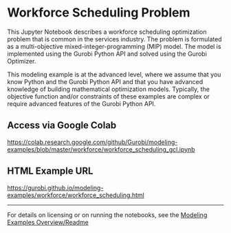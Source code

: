 # Workforce Scheduling Problem

This  Jupyter Notebook describes a workforce scheduling optimization problem that is common in the services industry. 
The problem is formulated as a multi-objective mixed-integer-programming (MIP) model.
The model is implemented using the Gurobi Python API and solved using the Gurobi Optimizer. 

This modeling example is at the advanced level, where we assume that you know Python and the Gurobi Python API and 
that you have advanced knowledge of building mathematical optimization models. Typically, the objective function 
and/or constraints of these examples are complex or require advanced features of the Gurobi Python API.


## Access via Google Colab

https://colab.research.google.com/github/Gurobi/modeling-examples/blob/master/workforce/workforce_scheduling_gcl.ipynb

## HTML Example URL

https://gurobi.github.io/modeling-examples/workforce/workforce_scheduling.html

----
For details on licensing or on running the notebooks, see the [Modeling Examples Overview/Readme](https://github.com/Gurobi/modeling-examples/)
